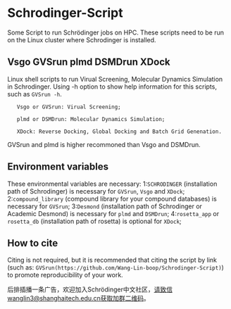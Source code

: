 # Schrodinger-Script
Some Script to run Schrödinger jobs on HPC.
These scripts need to be run on the Linux cluster where Schrodinger is installed.

Vsgo GVSrun plmd DSMDrun XDock
----
Linux shell scripts to run Virual Screening, Molecular Dynamics Simulation in Schrodinger.
Using -h option to show help information for this scripts, such as `GVSrun -h`.

```
   Vsgo or GVSrun: Virual Screening;

   plmd or DSMDrun: Molecular Dynamics Simulation;

   XDock: Reverse Docking, Global Docking and Batch Grid Genenation.
```

GVSrun and plmd is higher recommoned than Vsgo and DSMDrun.

Environment variables
----
These environmental variables are necessary: 
1:`SCHRODINGER` (installation path of Schrodinger) is necessary for `GVSrun`, `Vsgo` and `XDock`;
2:`compound_library` (compound library for your compound databases) is necessary for `GVSrun`;
3:`Desmond` (installation path of Schrodinger or Academic Desmond) is necessary for `plmd` and `DSMDrun`;
4:`rosetta_app` or `rosetta_db` (installation path of rosetta) is optional for `XDock`;

How to cite
----
Citing is not required, but it is recommended that citing the script by link (such as: `GVSrun(https://github.com/Wang-Lin-boop/Schrodinger-Script)`) to promote reproducibility of your work.

后排插播一条广告，欢迎加入Schrödinger中文社区，请致信wanglin3@shanghaitech.edu.cn获取加群二维码。
